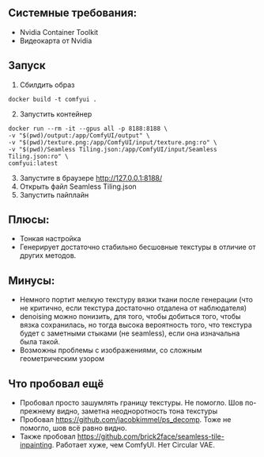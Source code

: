 ## Системные требования:
- Nvidia Container Toolkit
- Видеокарта от Nvidia

## Запуск
1. Сбилдить образ
```shell
docker build -t comfyui .
```
2. Запустить контейнер
```shell
docker run --rm -it --gpus all -p 8188:8188 \
-v "$(pwd)/output:/app/ComfyUI/output" \
-v "$(pwd)/texture.png:/app/ComfyUI/input/texture.png:ro" \
-v "$(pwd)/Seamless Tiling.json:/app/ComfyUI/input/Seamless Tiling.json:ro" \
comfyui:latest
```
3. Запустите в браузере http://127.0.0.1:8188/
4. Открыть файл Seamless Tiling.json
5. Запустить пайплайн

## Плюсы:
- Тонкая настройка
- Генерирует достаточно стабильно бесшовные текстуры в отличие от других методов.
## Минусы:
- Немного портит мелкую текстуру вязки ткани после генерации (что не критично, если текстура достаточно отдалена от наблюдателя)
- denoising можно понизить, для того, чтобы добиться того, чтобы вязка сохранилась, но тогда высока вероятность того, что текстура будет с заметными стыками (не seamless), если она изначальна была такой.
- Возможны проблемы с изображениями, со сложным геометрическим узором

## Что пробовал ещё 
- Пробовал просто зашумлять границу текстуры. Не помогло. Шов по-прежнему видно, заметна неодноротность тона текстуры
- Пробовал https://github.com/jacobkimmel/ps_decomp. Тоже не помогло, шов всё равно видно.
- Также пробовал https://github.com/brick2face/seamless-tile-inpainting. Работает хуже, чем ComfyUI. Нет Circular VAE.

